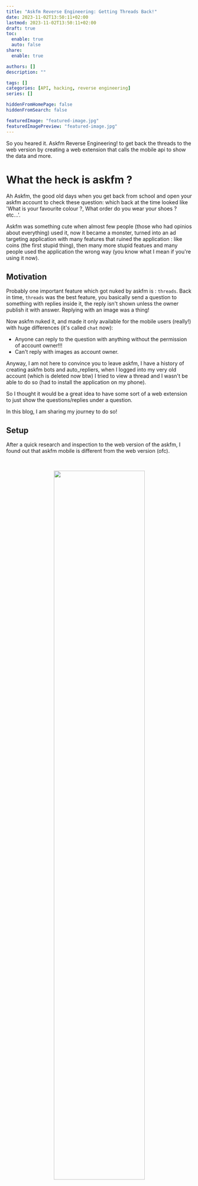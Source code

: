 ```yaml
---
title: "Askfm Reverse Engineering: Getting Threads Back!"
date: 2023-11-02T13:50:11+02:00
lastmod: 2023-11-02T13:50:11+02:00
draft: true
toc:
  enable: true
  auto: false
share:
  enable: true

authors: []
description: ""

tags: []
categories: [API, hacking, reverse engineering]
series: []

hiddenFromHomePage: false
hiddenFromSearch: false

featuredImage: "featured-image.jpg"
featuredImagePreview: "featured-image.jpg"
---
```


So you heared it. Askfm Reverse Engineering! to get back the threads to the web version by creating a web extension that calls the mobile api to show the data and more.
<!--more-->

# What the heck is askfm ?
Ah Askfm, the good old days when you get back from school and open your askfm account to check these question: which back at the time looked like 'What is your favourite colour ?, What order do you wear your shoes ? etc...'.

Askfm was something cute when almost few people (those who had opinios about everything) used it, now it became a monster, turned into an ad targeting application with many features that ruined the application : like coins (the first stupid thing), then many more stupid featues and many people used the application the wrong way (you know what I mean if you're using it now).

## Motivation
Probably one important feature which got nuked by askfm is : `threads`.
Back in time, `threads` was the best feature, you basically send a question to something with replies inside it, the reply isn't shown unless the owner publish it with answer. Replying with an image was a thing!

Now askfm nuked it, and made it only available for the mobile users (really!) with huge differences (it's called `chat` now):
- Anyone can reply to the question with anything without the permission of account owner!!!
- Can't reply with images as account owner.

Anyway, I am not here to convince you to leave askfm, I have a history of creating askfm bots and auto_repliers, when I logged into my very old account (which is deleted now btw) I tried to view a thread and I wasn't be able to do so (had to install the application on my phone).

So I thought it would be a great idea to have some sort of a web extension to just show the questions/replies under a question.

In this blog, I am sharing my journey to do so!

## Setup

After a quick research and inspection to the web version of the askfm, I found out that askfm mobile is different from the web version (ofc).

<br>
<p align="center">
    <img src="1.png" width="70%">
</p>
<br>

so at first glance, I thought about inspecting the traffic in the mobile application. So I tried many mobile application to inspect the traffic but nothing worked !!.

That's why I switched to using proxy applications like [charles](https://www.charlesproxy.com/) but it didn't work! (i don't remember why!).

Lastly found this awesome, game changer, program: [HTTPToolKit](https://httptoolkit.com/) but this need to run inside a VM, so I installed [Genymotion](https://www.genymotion.com/)(coz you know, I am lazy)

{{< admonition tip "Installing askfm on a VM" >}}
I wasn't be able to install the application on the VM on the first try to I had to do some tricks:
- I modified the buildprobs at : `/system/build.prop` and removed all the VM traces by Genymotion.
{{< /admonition >}}

### Inspecting the Traffic

As you can see below, The `API` askfm uses is mobile specific. and it uses `HMAC` for the authorization.

{{< image src="4.png" caption="HTTPToolKit in VM" >}}

`HMAC` (Hash-based Message Authentication Code) is a specific type of message authentication code that involves hashing a message with a `secret key` to produce a fixed-size output, which can be used to verify the integrity and authenticity of the message. `HMAC` is commonly used for authentication and integrity checking in various security protocols and applications, such as in web services, API authentication, and data transmission.

How HMAC authorization works is simple:

{{< image src="HMACDiagram.jpg" caption="How HMAC Works ?" >}}

So basically, there are 2 steps that the application does to send a `HTTP Request`:

1. <b>Key Generation</b> : The key should be in the app and the server agrees on using that key.
2. <b>HMAC Calculation</b>: The app calculates the HMAC by applying a specific cryptographic hash function (SHA-1) to the message and the secret key. The result of this calculation is a fixed-size hash value which is then send in the headers as : `Authorization: HMAC <hash>`

So all we have to do now it just find the `KEY` and how the app generates the `HMAC` hash! (easy?).

<br>
<p align="center">
    <img src="easy.jpg" width="50%">
</p>

### Decompiling the apk
So you're still here ?, good because we're just about to start the interesting part.
What's an `APK` you ask ? 
`APK` is a compressed archive file that contains all of the data and resources needed by an application to run on Android device. This mean we can extract it.

For this propose I used [Jadx](https://github.com/skylot/jadx) which is a command line and GUI tool for producing Java source code from Android Dex and Apk file, jadx can't decompile all 100% of the code, so errors will occur.

<br>

{{< image src="5.png" caption="Generating the hash" >}}

As you can see, I have found the part which generates the HMAC hash.

Digging the code more we'll find many interesting things: 

1. The needed headers (which are obvious from the network inspection).

- `Accept`, `Accept-Encoding`
- `X-Client-Type`: maybe used for client identification.
- `X-Api-Version`: the API version to use.
- `X-Access-Token`: the access token, which is fetched, somehow, separately.

```java
public final class RequestHeaders {
    public static final RequestHeaders INSTANCE = new RequestHeaders();

    private RequestHeaders() {
    }

    public final Map<String, String> headersWithSignature(String str, String accessToken) {
        Intrinsics.checkNotNullParameter(accessToken, "accessToken");
        TreeMap treeMap = new TreeMap();
        treeMap.put("Accept", "application/json; charset=utf-8");
        treeMap.put("Accept-Encoding", "identity");
        String clientType = Initializer.instance().getClientType();
        Intrinsics.checkNotNullExpressionValue(clientType, "instance().clientType");
        treeMap.put("X-Client-Type", clientType);
        String apiVersion = Initializer.instance().getApiVersion();
        Intrinsics.checkNotNullExpressionValue(apiVersion, "instance().apiVersion");
        treeMap.put("X-Api-Version", apiVersion);
        String hostWithPort = Initializer.instance().getHostWithPort();
        Intrinsics.checkNotNullExpressionValue(hostWithPort, "instance().hostWithPort");
        treeMap.put("Host", hostWithPort);
        treeMap.put("X-Forwarded-Proto", "https");
        if (!TextUtils.isEmpty(accessToken)) {
            treeMap.put("X-Access-Token", accessToken);
        }
        if (!TextUtils.isEmpty(str)) {
            StringCompanionObject stringCompanionObject = StringCompanionObject.INSTANCE;
            String format = String.format("HMAC %s", Arrays.copyOf(new Object[]{str}, 1));
            Intrinsics.checkNotNullExpressionValue(format, "format(format, *args)");
            treeMap.put("Authorization", format);
        }
        return treeMap;
    }
}
```

2. Server Params.
```java
public interface ServerParameters {
    public static final String ADVERTISING_ID_ENABLED_PARAM = "advertiserIdEnabled";
    public static final String ADVERTISING_ID_PARAM = "advertiserId";
    public static final String ADVERTISING_ID_WITH_GPS = "isGaidWithGps";
    public static final String AD_REVENUE_COUNTER = "adrevenue_counter";
    public static final String AD_REVENUE_PAYLOAD = "ad_network";
    public static final String AF_DEV_KEY = "appsflyerKey";
    public static final String AF_FIREBASE_TOKEN = "af_gcm_token";
    public static final String AF_USER_ID = "uid";
    public static final String AMAZON_AID = "amazon_aid";
    public static final String AMAZON_AID_LIMIT = "amazon_aid_limit";
    public static final String ANDROID_ID = "android_id";
    public static final String ANDROID_SDK_INT = "sdk";
    public static final String APP_ID = "app_id";
    public static final String APP_NAME = "app_name";
    public static final String APP_USER_ID = "appUserId";
    public static final String APP_VERSION_CODE = "app_version_code";
    public static final String APP_VERSION_NAME = "app_version_name";
    public static final String BATTERY_CHARGING_KEY = "btch";
    public static final String BATTERY_LEVEL_KEY = "btl";
    public static final String BRAND = "brand";
    public static final String CARRIER = "carrier";
    public static final String CHANNEL_SERVER_PARAM = "channel";
    public static final String CHECK_SUM1 = "cksm_v1";
    public static final String COUNTRY = "country";
    public static final String CURRENT_STORE = "af_currentstore";
    public static final String DDL_METRICS = "ddl";
    public static final String DEEP_LINK = "af_deeplink";
    public static final String DEEP_LINK_RESOLVED = "af_deeplink_r";
    public static final String DEFAULT_HOST = "appsflyer.com";
    public static final String DEFAULT_HOST_PREFIX = "";
    public static final String DEVICE_CURRENT_BATTERY_LEVEL = "batteryLevel";
    public static final String DEVICE_DATA = "deviceData";
    public static final String DEVICE_KEY = "device";
    public static final String DEVICE_TRACKING_DISABLED = "deviceTrackingDisabled";
    public static final String DEV_KEY = "devkey";
    public static final String EVENT_NAME = "eventName";
    public static final String EVENT_VALUE = "eventValue";
    public static final String FG_TS = "fg_ts";
    public static final String FIRST_LAUNCH = "firstLaunchDate";
    public static final String FIRST_LAUNCH_METRICS = "first_launch";
    public static final String FROM_FG = "from_fg";
    public static final String GCD_METRICS = "gcd";
    public static final String IMEI = "imei";
    public static final String INIT_TO_FG = "init_to_fg";
    public static final String INIT_TS = "init_ts";
    public static final String INSTALL_DATE = "installDate";
    public static final String INSTALL_STORE = "af_installstore";
    public static final String IS_BRANDED = "isBrandedDomain";
    public static final String IS_STOP_TRACKING_USED = "istu";
    public static final String LANG = "lang";
    public static final String LANG_CODE = "lang_code";
    public static final String LATEST_CHANNEL_SERVER_PARAM = "af_latestchannel";
    public static final String LAT_KEY = "lat";
    public static final String LAUNCH_COUNTER = "launch_counter";
    public static final String LOCATION_KEY = "loc";
    public static final String LON_KEY = "lon";
    public static final String META = "meta";
    public static final String MODEL = "model";
    public static final String NET = "net";
    public static final String NETWORK = "network";
    public static final String OAID = "oaid";
    public static final String ONELINK_ID = "onelink_id";
    public static final String ONELINK_VERSION = "onelink_ver";
    public static final String OPERATOR = "operator";
    public static final String ORIGINAL_AF_UID = "originalAppsflyerId";
    public static final String PAYLOAD_KEY = "payloadKey";
    public static final String PLATFORM = "platform";
    public static final String PLATFORM_EXTENSION = "platformextension";
    public static final String PREVIOUS_SESSION_DURATION = "prev_session_dur";
    public static final String PRE_INSTALL_NAME = "af_preinstall_name";
    public static final String REGISTERED_TO_UNINSTALL = "registeredUninstall";
    public static final String REINSTALL_COUNTER = "reinstallCounter";
    public static final String RETRIES = "retries";
    public static final String RFR_WAIT = "rfr_wait";
    public static final String SDK_DATA_SDK_VERSION = "sdk_version";
    public static final String STATUS = "status";
    public static final String STATUS_TYPE = "statType";
    public static final String TIMEOUT_VALUE = "timeout_value";
    public static final String TIMESTAMP = "af_timestamp";
    public static final String TIMESTAMP_KEY = "ts";
    public static final String TIME_PASSED_SINCE_LAST_LAUNCH = "timepassedsincelastlaunch";
    public static final String TIME_SPENT_IN_APP = "time_in_app";
    public static final String TOKEN_REFRESH_CONFIGURED = "tokenRefreshConfigured";
}
```

3. Request definitions for all the api routes.
```java
public enum RequestDefinition {
    TOKEN(0, "/token"),
    CONFIG(0, "/config"),
    REGISTER(1, "/register"),
    REGISTER_EXTERNAL(1, "/register/ext"),
    REGISTER_EXTERNAL_STATE(0, "/register/ext/state"),
    REGISTER_EXTERNAL_STATE_PUT(2, "/register/ext/state"),
    AUTHORIZE(1, "/authorize"),
    AUTHORIZE_EXTERNAL(1, "/authorize/ext"),
    AUTHORIZE_TWITTER(1, "/ext/authorize/twitter"),
    AUTHORIZE_VK(1, "/ext/authorize/vk"),
    AUTHORIZE_INSTAGRAM(0, "/ext/authorize/instagram"),
    CONNECT_INSTAGRAM(0, "/ext/connect/instagram"),
    CONNECT_INSTAGRAM_DELETE(3, "/connect/instagram"),
    CONNECT_EXTERNAL(1, "/connect/ext"),
    CONNECT_EXTERNAL_DELETE(3, "/connect/ext"),
    CONNECT_FACEBOOK_DELETE(3, "/connect/fb"),
    CONNECT_TWITTER(1, "/ext/connect/twitter"),
    CONNECT_VK(1, "/ext/connect/vk"),
    MY_PROFILE_GET(0, "/my/profile"),
    MY_PROFILE_PUT(2, "/my/profile"),
    MY_PROFILE_EMAIL_PUT(2, "/my/profile/email"),
    FRIENDS_PUT(2, "/friends"),
    FRIENDS_DEL(3, "/friends"),
    FRIENDS_ASK(0, "/friends/ask"),
    FRIENDS_MENTIONS(0, "/friends/mentions"),
    BLACKLIST_GET_FULL(0, "/blacklist/full"),
    BLACKLIST_DEL(3, "/blacklist"),
    SETTINGS_PASSWORD_CHANGE(1, "/settings/password/change"),
    SETTINGS_PASSWORD_RECOVER(1, "/settings/password/recover"),
    SETTINGS_PASSWORD_RESET(1, "/settings/password/reset"),
    SETTINGS_NOTIFICATIONS_GET(0, "/settings/notifications"),
    SETTINGS_NOTIFICATIONS_PUT(2, "/settings/notifications"),
    SETTINGS_SHARING_GET(0, "/settings/sharing"),
    SETTINGS_SHARING_PUT(2, "/settings/sharing"),
    MY_SHOUTOUTS_GET(0, "/my/shoutouts"),
    MY_QUESTIONS_GET(0, "/my/questions"),
    MY_QUESTIONS_THREAD_GET(0, "/my/questions/thread"),
    MY_QUESTIONS_THREAD_DELETE(3, "/my/questions/thread"),
    USERS_THREAD_GET(0, "/users/thread"),
    USERS_QUESTIONS(1, "/users/questions"),
    CHECK_NAME(0, "/users/check_name"),
    MY_QUESTIONS(3, "/my/questions"),
    MY_QUESTIONS_ANSWER(1, "/my/questions/answer"),
    MY_QUESTIONS_ANSWER_BACKGROUNDS(0, "/my/questions/answer/backgrounds"),
    MY_VIP_PROGRESS(0, "/my/vip/progress"),
    MY_DIRECT_MESSAGES(0, "/my/direct_messages"),
    DIRECT_MESSAGES_MARK_READ(2, "/direct_messages/mark_read"),
    LEADERS_FRIENDS(0, "/leaders/friends"),
    LEADERS_COUNTRY(0, "/leaders/country"),
    USERS_ANSWERS(0, "/users/answers"),
    MY_ANSWERS(3, "/my/answers"),
    USERS_ANSWERS_LIKES_GET(0, "/users/answers/likes"),
    USERS_ANSWERS_LIKES_PUT(2, "/users/answers/likes"),
    USERS_ANSWERS_LIKES_DELETE(3, "/users/answers/likes"),
    USERS_ANSWER_SHARE(2, "/users/answer/share"),
    USERS_INTERESTS(0, "/users/interests"),
    ANSWER_REWARDS_GET(0, "/rewards/answers"),
    NOTIFICATIONS(0, "/notifications"),
    COUNTERS(0, "/counters"),
    NOTIFICATIONS_MARK_READ(2, "/notifications/mark_read"),
    USERS_LIKES(0, "/users/likes"),
    USERS_GIFTS_GET(0, "/users/gifts"),
    USERS_DETAILS(0, "/users/details"),
    SEARCH_WITH_FRIENDS(0, "/users/search"),
    SEARCH(0, "/search"),
    SEARCH_FACEBOOK(0, "/search/fb"),
    SEARCH_PHONE_CONTACTS(0, "/search/phone_contacts"),
    SEARCH_FACEBOOK_COUNT(0, "/search/fb/count"),
    SEARCH_TWITTER(0, "/search/twitter"),
    SEARCH_VK(0, "/search/vk"),
    WALL(0, "/wall"),
    MY_PROFILE_SHARE_TWITTER(1, "/my/profile/share/twitter"),
    MY_DEVICE_DELETE(3, "/my/device"),
    MY_DEVICE_PUT(2, "/my/device"),
    UPLOAD_PHOTO(0, "/upload/photo"),
    UPLOAD_QUESTION_PHOTO(0, "/upload/question/photo"),
    UPLOAD_AVATAR_INIT(1, "/upload/avatar/init"),
    UPLOAD_AVATAR_FINISH(1, "/upload/avatar/finish"),
    UPLOAD_BACKGROUND_INIT(1, "/upload/background/init"),
    UPLOAD_BACKGROUND_FINISH(1, "/upload/background/finish"),
    UPLOAD_EXT(1, "/upload/ext"),
    REPORT_ANSWER(1, "/report/answer"),
    REPORT_USER(1, "/report/user"),
    REPORT_QUESTION(1, "/report/question"),
    FOLLOW_ALL_FB(2, "/follow/all/fb"),
    FOLLOW_ALL_TW(2, "/follow/all/tw"),
    FOLLOW_ALL_VK(2, "/follow/all/vk"),
    FOLLOW_ALL_PHONE_CONTACTS(2, "/follow/all/phone_contacts"),
    FOLLOW_SUGGESTIONS(0, "/follow/suggestions"),
    KARMA_WARNING_HIDE(2, "/karma/warning/hide"),
    BAD_ACTOR_WARNING_HIDE(2, "/badactor/warning/hide"),
    USERS_ACTIVATE(1, "/users/activate"),
    OPEN_EVENT(2, "/open"),
    GET_PYMK(0, "/pymk/suggestion"),
    DELETE_PYMK(3, "/pymk/suggestion"),
    ADD_TO_FAVORITES(2, "/friends/favorites"),
    REMOVE_FROM_FAVORITES(3, "/friends/favorites"),
    DEACTIVATE_ACCOUNT(1, "/users/disable"),
    ACCEPT_PRIVACY_POLICY(2, "/policy/accept"),
    UPLOAD_VIDEO(0, "/upload/video"),
    GALLERY_DELETE(3, "/my/profile/gallery/delete"),
    GALLERY_SET_AS_AVATAR(1, "/my/profile/gallery/setasavatar"),
    HASHTAG_SAVE(1, "/users/hashtags"),
    HASHTAG_REMOVE(3, "/users/hashtags"),
    HASHTAG_SEARCH(0, "/users/hashtags"),
    HASHTAG_USER_SEARCH(0, "/users/hashtags/search"),
    ANNOUNCEMENTS_GET(0, "/settings/announcements"),
    ANNOUNCEMENTS_PUT(2, "/settings/announcements"),
    PHOTO_POLLS_ITEM(0, "/photopolls"),
    PHOTO_POLLS_SAVE(1, "/photopolls"),
    PHOTO_POLLS_REMOVE(3, "/photopolls"),
    PHOTO_POLLS_REPORT(1, "/report/photopoll"),
    PHOTO_POLLS_VOTE(1, "/photopolls/vote"),
    PHOTO_POLLS_VOTERS(0, "/photopolls/users"),
    PHOTO_POLLS_UPLOAD(1, "/upload/photopoll"),
    PHOTO_POLLS_UPLOAD_EXTERNAL(1, "/upload/photopoll/ext"),
    PHOTO_POLLS_SHARE(2, "/users/photopoll/share"),
    PROFILE_STREAM(0, "/users/profile/stream"),
    ADS_TRACK(2, "/ads/track"),
    ADS_REWARD_VIDEO_POST(1, "/ads/videos"),
    ADS_REWARD_VIDEO_GET(0, "/ads/videos"),
    TRACK_VIEW_CARDS(2, "/track_view/cards"),
    TRACK_PAGE_VIEW(2, "/page_view"),
    TRACK_SOCIAL_DISMISS(2, "/track_view/soc_dismiss"),
    TRACK_REGISTRATION_ERROR(2, "/track_view/register/error"),
    TRACK_INSTALL(2, "/track/install"),
    TRACK_PHOTO_POLL_EVENT(2, "/track_view/photopoll/creation"),
    FETCH_USER_ID_SUGGESTIONS(0, "/suggest_username"),
    SHOUTOUT(1, "/shoutout"),
    SHOUTOUT_AVAILABLE(0, "/shoutout/available"),
    GEOIP(0, "/geoip/country"),
    TRACK_EVENTS(2, "/trackevents"),
    CHECK_CAPTCHA_REQUIRED(0, "/register/captcha_required"),
    INVITE_LINK(0, "/invites/link"),
    INVITE_OPEN(2, "/invite/open"),
    ME_PUT(2, "/me"),
    USERS_CONSENTS_GET(0, "/users/consents"),
    USERS_CONSENTS_PUT(2, "/users/consents"),
    TRENDING_USER_GET(0, "/users/trending"),
    SHARE_LINK_GET(0, "/users/share/link"),
    REWARD_ANSWERS_POST(1, "/rewards/answers"),
    MY_OFFERS_GET(0, "/my/offers"),
    MY_OFFERS_BUY_POST(1, "/my/offers/purchase"),
    VALIDATE_COINS_PURCHASE(1, "/purchase/coins/google/validate"),
    VALIDATE_SUBSCRIPTION_PURCHASE(1, "/purchase/subscriptions/google"),
    FINISH_PURCHASE(1, "/purchase/coins/google/finish"),
    UNLOCK_ANSWER(1, "/users/answers/unlock"),
    MY_DAILY_BONUS_POST(1, "/my/daily_bonus"),
    VIP_PROGRAM_WAIT_LIST(1, "/vip/program/waitlist"),
    VIP_PROGRAM_FORM(1, "/vip/program/form"),
    QUICK_INTRO_REPLIES_GET(0, "/quick_intro_reply/template"),
    SHOUTOUT_ONBOARDING_POST(1, "/shoutout/onboarding"),
    CHAT_GET(0, "/answers/chats"),
    CHAT_DELETE(3, "/answers/chats"),
    CHAT_MESSAGE_SEND_POST(1, "/chats/messages"),
    CHAT_MESSAGES_DELETE(3, "/chats/messages"),
    CHAT_MESSAGES_REPORT_POST(1, "/report/chats/messages"),
    PRIVATE_CHAT_GET(0, "/private_chats"),
    PRIVATE_CHAT_MESSAGE_SEND_POST(1, "/private_chats/messages"),
    PRIVATE_CHAT_DELETE(3, "/private_chats"),
    PRIVATE_CHAT_MESSAGES_DELETE(3, "/private_chats/messages"),
    PRIVATE_CHAT_REPORT_POST(1, "/report/private_chats"),
    MY_POPUPS_GET(0, "/my/popups"),
    MY_POPUPS_POST(1, "/my/popups"),
    SHOUTOUT_REBOARDING_CATEGORY_GET(0, "/shoutout/reboarding/categories"),
    SENT_SHOUTOUT_ANSWERS_GET(0, "/shoutouts/country/answers"),
    NO_REQUEST(0, "");
    
    public final String endpoint;
    private final int requestMethod;

    RequestDefinition(int i, String str) {
        this.requestMethod = i;
        this.endpoint = str;
    }

    public final int getRequestMethod() {
        return this.requestMethod;
    }
}
```

4. Parsing the response.

Note that `setNextRequestToken:  'X-Next-Token'` from the response. Also the timeDiff (probably some way to check the integrity of the request!)

```java
 @Override // com.android.volley.Request
    public Response<T> parseNetworkResponse(NetworkResponse response) {
        Response<T> error;
        Intrinsics.checkNotNullParameter(response, "response");
        RequestTokenStorage instance = RequestTokenStorage.Companion.instance();
        Map<String, String> map = response.headers;
        Intrinsics.checkNotNull(map);
        instance.setNextRequestToken(map.get("X-Next-Token"));
        TimeDiff timeDiff = this.timeDiff;
        Map<String, String> map2 = response.headers;
        Intrinsics.checkNotNull(map2);
        String str = map2.get("Date");
        Intrinsics.checkNotNull(str);
        timeDiff.setTimeDiffFromDate(str);
        try {
            byte[] bArr = response.data;
            Intrinsics.checkNotNullExpressionValue(bArr, "response.data");
            String parseCharset = HttpHeaderParser.parseCharset(response.headers);
            Intrinsics.checkNotNullExpressionValue(parseCharset, "parseCharset(response.headers)");
            Charset forName = Charset.forName(parseCharset);
            Intrinsics.checkNotNullExpressionValue(forName, "forName(charsetName)");
            String str2 = new String(bArr, forName);
            StringCompanionObject stringCompanionObject = StringCompanionObject.INSTANCE;
            String format = String.format("Finished %s %s with response: %s", Arrays.copyOf(new Object[]{this.request.getRequestMethodString(), this.request.getEndpoint(), str2}, 3));
            Intrinsics.checkNotNullExpressionValue(format, "format(format, *args)");
            Logger.v("ASKNetwork", format);
            if (Intrinsics.areEqual(new JSONObject(str2).optString("error", ""), "")) {
                Object fromJson = this.gson.fromJson(str2, this.typeToMap);
                if (fromJson != null) {
                    try {
                        if (this.request.getCacheKey() != null) {
                            ResponseCacheManager.instance().saveCachedResponse(this.request.getCacheKey(), str2);
                        }
                    } catch (ClassCastException e) {
                        error = Response.error(new ParseError(e));
                    }
                }
                error = Response.success(fromJson, HttpHeaderParser.parseCacheHeaders(response));
            } else {
                error = Response.error(new ServerError(response));
            }
            Intrinsics.checkNotNullExpressionValue(error, "{\n            val jsonSt…)\n            }\n        }");
            return error;
        } catch (JsonSyntaxException e2) {
            Response<T> error2 = Response.error(new ParseError(e2));
            Intrinsics.checkNotNullExpressionValue(error2, "{\n            Response.e…(ParseError(e))\n        }");
            return error2;
        } catch (UnsupportedEncodingException e3) {
            Response<T> error3 = Response.error(new ParseError(e3));
            Intrinsics.checkNotNullExpressionValue(error3, "{\n            Response.e…(ParseError(e))\n        }");
            return error3;
        } catch (JSONException e4) {
            Response<T> error4 = Response.error(new ParseError(e4));
            Intrinsics.checkNotNullExpressionValue(error4, "{\n            Response.e…(ParseError(e))\n        }");
            return error4;
        }
    }
```

5. The Signature. 

Probably, this is the most interesting peice of code, yes you guessed (HMAC hash generation).

{{< gist AYehia0 01926df3692ed1990b38a2fe91d3a2b6 >}}

Playing around with code has revealed some nasty parts: 

```java

// This is where the KEY is stored!
this.apiPrivateKey = new KeyGenerator().clientKey("XXXXXXXXXXXXXXXXXXXXXXXXXXXXXXXXXXXXXXXXXXX");

// it calls a native lib to somehow encrypt/modify the hash
public class KeyGenerator {
    public native String clientKey(String key);

    public KeyGenerator() {
        System.loadLibrary("ffmpcodec");
    }
}
```

### Hmm, now what?
So far so good, let's recap what we have achieved so far.

- We found the KEY used in the HMAC generation, but a native lib called `ffmpcodec` is used to (maybe) perform some string modifications on the KEY.
- The HMAC `generateHash` method uses custom `sha-1`.
- The required headers are `X-Access-Token`, `X-Api-Version`, `X-Client-Type`.

Probably, the hardest thing to achieve here is that the KEY has some sort of native lib to apply some modifications and returns a new string, if you know the new string `KEY_NEW`, we could you it directly after rewriting the other parts like `generateHash`.

### Decompile, Modifiy, Recompile

We can use the [apktool](https://apktool.org/) to decode/decompile the apk, then make some modifications, recompile and test.

```bash
apktool d askfm.apk
```
{{< admonition tip "Smali!!!" >}}
After decompiling, the source is converted to samli, samli is a human readable format of the dex code.
Take this example:

1. Java code looks like this:
```java
String x = "HI"
```
2. The dex code, which will most likely contain the hexadecimal sequence:
```
14 00 4A 00
```
3. The samli version:
```
const-string v0, "HI"
```
{{< /admonition >}}

Now let's modify the file where the `apiPrivateKey` is called, recompile and install the app. Here I am using [APKLab](https://marketplace.visualstudio.com/items?itemName=Surendrajat.apklab) which is a nice VS code extension for android reverse engineering.

{{< image src="6.png" caption="Modifiy in Samli" >}}


#### Logging
Since I am connecting through adb, it would be obvious to use [logcat](https://developer.android.com/tools/logcat).

Let's now get all the logs from askfm : `adb logcat | grep askfm`

{{< image src="7.png" caption="Logs try#1" >}}

great, no logs :'(

Here are what I found about after some investigations using `mobile-security-framework-mobsf`:
- The app uses some anti-debugging mechanism.
- I need to dynamically analyse the app in runtime.

### Dynamic Analysis
That's where [frida](https://frida.re/) shines, firda is a reverse engineering tool used for dynamic analysis and manipulation of software. It allows developers and security researchers to analyze and modify running applications, helping them understand how the software works and identify potential vulnerabilities. Frida is widely used in the cybersecurity and software development industries.

{{< admonition type=info title="Resources" open=true >}}
Here is a great tuturiol, explains basics of reverse engineering + frida:
{{< youtube 9Zz6upAOyo0 >}}
{{< /admonition >}}


I install frida and hooked up the frida server to the VM. And here's the script I wrote:
```js
// frida -U -l log.js -f com.askfm
Java.perform(() => {
    const cl = Java.use("com.askfm.network.utils.Signature") 
    console.log("Started logging ...")

    cl.generateHashWithKey
        .overload('java.lang.String', 'java.lang.String', 'java.lang.String', 'java.lang.String', 'java.util.Map')
            .implementation = function(key, method, host, path, obj) {
            console.log(key, method, host, path, obj)
            return this.generateHashWithKey(key, method, host, path, obj)
        }

    cl.serializeParams.overload('java.util.Map')
        .implementation = function (m) {
        const s = this.serializeParams(m)
        console.log("Serialized Params: ", s)
        return s
    }

    cl.sha1.overload('java.lang.String', 'java.lang.String')
        .implementation = function (s, keyString) {

        console.log(s, keyString)
        const sha = this.sha1(s, keyString)
        console.log("Hash", sha)
        return sha
    }
});
```
#### And finally the key!
With many tries, finally I have logged the key!
{{< image src="finally_the_key.png" caption="Getting the key!" >}}


## What's next?
After I successfully got the API, I created a web extension to call the mobile APIs, get the data and modify the HTML.

{{< admonition type=info title="Resources" open=true >}}
Link to the full project: [get-threads-back](https://github.com/AYehia0/askfm-threads-back/tree/extension)
{{< /admonition >}}


{{< image src="https://raw.githubusercontent.com/AYehia0/askfm-threads-back/extension/.assets/ext.png" caption="A working version of the extension">}}


